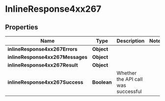 # InlineResponse4xx267

## Properties
Name | Type | Description | Notes
------------ | ------------- | ------------- | -------------
**inlineResponse4xx267Errors** | **Object** |  | 
**inlineResponse4xx267Messages** | **Object** |  | 
**inlineResponse4xx267Result** | **Object** |  | 
**inlineResponse4xx267Success** | **Boolean** | Whether the API call was successful | 
